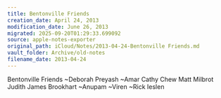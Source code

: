 ```yaml
---
title: Bentonville Friends
creation_date: April 24, 2013
modification_date: June 26, 2013
migrated: 2025-09-20T01:29:33.699092
source: apple-notes-exporter
original_path: iCloud/Notes/2013-04-24-Bentonville Friends.md
vault_folder: Archive/old-notes
filename_date: 2013-04-24
---
```



Bentonville Friends
~Deborah
Preyash
~Amar
Cathy Chew
Matt Milbrot
Judith
James Brookhart
~Anupam
~Viren
~Rick Ieslen


